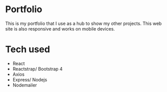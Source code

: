 # Portfolio

This is my portfolio that I use as a hub to show my other projects. This web site is also responsive and works on mobile devices.

# Tech used

- React
- Reactstrap/ Bootstrap 4
- Axios
- Express/ Nodejs
- Nodemailer
